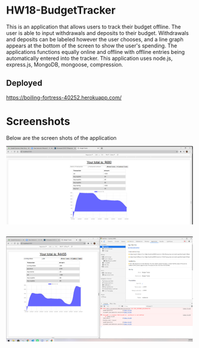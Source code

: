 # HW18-BudgetTracker
This is an application that allows users to track their budget offline.  The user is able to input withdrawals and deposits to their budget.  Withdrawals  and deposits can be labeled however the user chooses, and a line graph appears at the bottom of the screen to show the user's spending. The applications functions equally online and offline with offline entries being automatically entered into the tracker.  This application uses node.js, express.js, MongoDB, mongoose, compression.

## Deployed
https://boiling-fortress-40252.herokuapp.com/

# Screenshots 

Below are the screen shots of the application

<img src="./public/img/BudgetTracker1.png">

##

<img src="./public/img/BudgetTracker2.png">